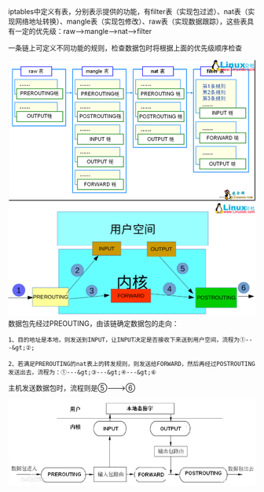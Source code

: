 iptables中定义有表，分别表示提供的功能，有filter表（实现包过滤）、nat表（实现网络地址转换）、mangle表（实现包修改）、raw表（实现数据跟踪），这些表具有一定的优先级：raw--&gt;mangle--&gt;nat--&gt;filter

一条链上可定义不同功能的规则，检查数据包时将根据上面的优先级顺序检查

![](/assets/iptables1.png)![](/assets/iptables2.png)数据包先经过PREOUTING，由该链确定数据包的走向：

```
1、目的地址是本地，则发送到INPUT，让INPUT决定是否接收下来送到用户空间，流程为①---&gt;②;

2、若满足PREROUTING的nat表上的转发规则，则发送给FORWARD，然后再经过POSTROUTING发送出去，流程为：①---&gt;③---&gt;④---&gt;⑥
```

主机发送数据包时，流程则是⑤---&gt;⑥

![](/assets/iptables3.png)

